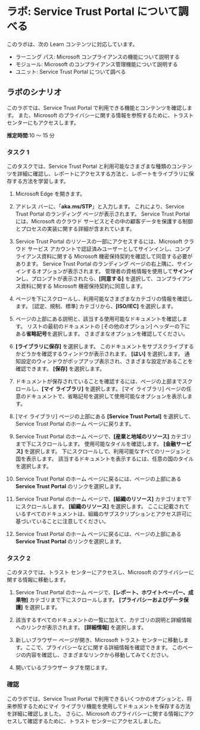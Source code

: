 <!---
---
ラボ: タイトル: 'Service Trust Portal を詳細に確認する' ラーニング パス/モジュール/ユニット: 'ラーニング パス: Microsoft コンプライアンスの機能について説明する; モジュール 1: Microsoft Purview のコンプライアンス管理機能について説明する; ユニット 2: Service Trust Portal を詳細に確認する'
---
--->

# ラボ: Service Trust Portal について調べる

このラボは、次の Learn コンテンツに対応しています。

- ラーニング パス: Microsoft コンプライアンスの機能について説明する
- モジュール: Microsoft のコンプライアンス管理機能について説明する
- ユニット: Service Trust Portal について調べる

## ラボのシナリオ

このラボでは、Service Trust Portal で利用できる機能とコンテンツを確認します。 また、Microsoft のプライバシーに関する情報を参照するために、トラスト センターにもアクセスします。

**推定時間**:10 ～ 15 分

### タスク 1

このタスクでは、Service Trust Portal と利用可能なさまざまな種類のコンテンツを詳細に確認し、レポートにアクセスする方法と、レポートをライブラリに保存する方法を学習します。

1. Microsoft Edge を開きます。

1. アドレス バーに、「**aka.ms/STP**」と入力します。 これにより、Service Trust Portal のランディング ページが表示されます。 Service Trust Portal には、Microsoft のクラウド サービスとその中の顧客データを保護する制御とプロセスの実装に関する詳細が含まれています。

1. Service Trust Portal のリソースの一部にアクセスするには、Microsoft クラウド サービス アカウントで認証済みユーザーとしてサインインし、コンプライアンス資料に関する Microsoft 機密保持契約を確認して同意する必要があります。 Service Trust Portal のランディング ページの右上隅に、サインインするオプションが表示されます。  管理者の資格情報を使用して**サインイン**し、プロンプトが表示されたら、**[同意する]** を選択して、コンプライアンス資料に関する Microsoft 機密保持契約に同意します。

1. ページを下にスクロールし、利用可能なさまざまなカテゴリの情報を確認します。 [認定、規制、標準] カテゴリから、**[ISO/IEC]** を選択します。

1. ページの上部にある説明と、該当する使用可能なドキュメントを確認します。  リストの最初のドキュメントの [その他のオプション] ヘッダーの下にある**省略記号**を選択します。  さまざまなオプションを確認してください。

1. **[ライブラリに保存]** を選択します。  このドキュメントをサブスクライブするかどうかを確認するウィンドウが表示されます。  **[はい]** を選択します。 通知設定のウィンドウがポップアップ表示され、さまざまな設定があることを確認できます。 **[保存]** を選択します。

1. ドキュメントが保存されていることを確認するには、ページの上部までスクロールし、**[マイ ライブラリ]** を選択します。  [マイ ライブラリ] ページの任意のドキュメントで、省略記号を選択して使用可能なオプションを表示します。

1. [マイ ライブラリ] ページの上部にある **[Service Trust Portal]** を選択して、Service Trust Portal のホーム ページに戻ります。

1. Service Trust Portal のホーム ページで、**[産業と地域のリソース]** カテゴリまで下にスクロールします。  使用可能なタイルを確認します。  **[金融サービス]** を選択します。  下にスクロールして、利用可能なすべてのリージョンと国を表示します。  該当するドキュメントを表示するには、任意の国のタイルを選択します。

1. Service Trust Portal のホーム ページに戻るには、ページの上部にある **Service Trust Portal** のリンクを選択します。

1. Service Trust Portal のホーム ページで、**[組織のリソース]** カテゴリまで下にスクロールします。 **[組織のリソース]** を選択します。  ここに記載されているすべてのドキュメントは、組織のサブスクリプションとアクセス許可に基づいていることに注意してください。

1. Service Trust Portal のホーム ページに戻るには、ページの上部にある **Service Trust Portal** のリンクを選択します。

### タスク 2

このタスクでは、トラスト センターにアクセスし、Microsoft のプライバシーに関する情報に移動します。

1. Service Trust Portal のホーム ページで、**[レポート、ホワイトペーパー、成果物]** カテゴリまで下にスクロールします。 **[プライバシーおよびデータ保護]** を選択します。  

1. 該当するすべてのドキュメントの一覧に加えて、カテゴリの説明と詳細情報へのリンクが表示されます。  **[詳細情報]** を選択します。

1. 新しいブラウザー ページが開き、Microsoft トラスト センターに移動します。ここで、プライバシーなどに関する詳細情報を確認できます。 このページの内容を確認し、さまざまなリンクから移動してみてください。

1. 開いているブラウザー タブを閉じます。

### 確認

このラボでは、Service Trust Portal で利用できるいくつかのオプションと、将来参照するためにマイ ライブラリ機能を使用してドキュメントを保存する方法を詳細に確認しました。  さらに、Microsoft のプライバシーに関する情報にアクセスして確認するために、トラスト センターにアクセスしました。
